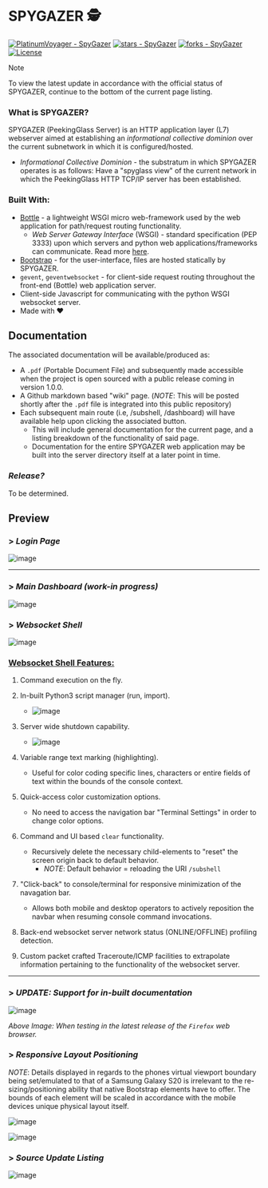 # SPYGAZER 🕵️

[![PlatinumVoyager - SpyGazer](https://img.shields.io/static/v1?label=PlatinumVoyager&message=SpyGazer&color=blue&logo=github)](https://github.com/PlatinumVoyager/SpyGazer "Go to GitHub repo")
[![stars - SpyGazer](https://img.shields.io/github/stars/PlatinumVoyager/SpyGazer?style=social)](https://github.com/PlatinumVoyager/SpyGazer)
[![forks - SpyGazer](https://img.shields.io/github/forks/PlatinumVoyager/SpyGazer?style=social)](https://github.com/PlatinumVoyager/SpyGazer)
[![License](https://img.shields.io/badge/License-The_Unlicense-blue)](https://github.com/PlatinumVoyager/SpyGazer/blob/main/LICENSE)

> [!NOTE]
> To view the latest update in accordance with the official status of SPYGAZER, continue to the bottom of the current page listing.

### What is SPYGAZER?

SPYGAZER (PeekingGlass Server) is an HTTP application layer (L7) webserver aimed at establishing an *informational collective dominion* over the current subnetwork in which it is configured/hosted.
* *Informational Collective Dominion* - the substratum in which SPYGAZER operates is as follows: Have a "spyglass view" of the current network in which the PeekingGlass HTTP TCP/IP server has been established.

### Built With:
* [Bottle](https://bottlepy.org/docs/dev/) - a lightweight WSGI micro web-framework used by the web application for path/request routing functionality.
    * *Web Server Gateway Interface* (WSGI) - standard specification (PEP 3333) upon which servers and python web applications/frameworks can communicate. Read more [here](https://peps.python.org/pep-3333/).
* [Bootstrap](https://getbootstrap.com/docs/5.3/getting-started/introduction/) - for the user-interface, files are hosted statically by SPYGAZER.
* `gevent`, `geventwebsocket` - for client-side request routing throughout the front-end (Bottle) web application server.
* Client-side Javascript for communicating with the python WSGI websocket server.
* Made with ❤️

## Documentation
The associated documentation will be available/produced as:
   * A `.pdf` (Portable Document File) and subsequently made accessible when the project is open sourced with a public release coming in version 1.0.0.
   * A Github markdown based "wiki" page. (*NOTE*: This will be posted shortly after the `.pdf` file is integrated into this public repository)
   * Each subsequent main route (i.e, /subshell, /dashboard) will have available help upon clicking the associated button.
      * This will include general documentation for the current page, and a listing breakdown of the functionality of said page.
      * Documentation for the entire SPYGAZER web application may be built into the server directory itself at a later point in time.

### *Release?* 
To be determined.

## Preview

### > *Login Page*
![image](https://github.com/user-attachments/assets/2b353f92-04e2-4b08-9ffd-1c18919898e8)
<hr>

### > *Main Dashboard (work-in progress)*
![image](https://github.com/user-attachments/assets/9660e330-867a-483f-ac33-1e06bd79761f)

### > *Websocket Shell*
![image](https://github.com/user-attachments/assets/3011dc6e-1d3b-4737-a063-6586e38259ee)

<h3><u>Websocket Shell Features:</u></h3>

1. Command execution on the fly.
1. In-built Python3 script manager (run, import).
   * ![image](https://github.com/user-attachments/assets/d0f3ae32-01b7-46ef-8b6a-d60262cf6ee5)
    
1. Server wide shutdown capability.
   * ![image](https://github.com/user-attachments/assets/787512cf-6b2f-4e9e-bb83-a08186c85d09)
1. Variable range text marking (highlighting).
   * Useful for color coding specific lines, characters or entire fields of text within the bounds of the console context.
1. Quick-access color customization options.
   * No need to access the navigation bar "Terminal Settings" in order to change color options. 
1. Command and UI based `clear` functionality.
   * Recursively delete the necessary child-elements to "reset" the screen origin back to default behavior.
      * *NOTE*: Default behavior = reloading the URI `/subshell`  
1. "Click-back" to console/terminal for responsive minimization of the navagation bar.
   * Allows both mobile and desktop operators to actively reposition the navbar when resuming console command invocations.
1. Back-end websocket server network status (ONLINE/OFFLINE) profiling detection.
1. Custom packet crafted Traceroute/ICMP facilities to extrapolate information pertaining to the functionality of the websocket server.

<hr>

### > *UPDATE: Support for in-built documentation*

![image](https://github.com/user-attachments/assets/a2b1d3a9-d683-4fd9-b61f-fa7e165064cc)

*Above Image: When testing in the latest release of the `Firefox` web browser.*

### > *Responsive Layout Positioning*
*NOTE*: Details displayed in regards to the phones virtual viewport boundary being set/emulated to that of a Samsung Galaxy S20 is irrelevant to the re-sizing/positioning ability that native Bootstrap elements have to offer. The bounds of each element will be scaled in accordance with the mobile devices unique physical layout itself.

![image](https://github.com/user-attachments/assets/f116f4a4-c53c-4538-8ebb-e7c645efd232)

![image](https://github.com/user-attachments/assets/37a13260-8a9d-41cc-9d8c-8a8a78baadfe)

### > *Source Update Listing*
![image](https://github.com/user-attachments/assets/46f7c946-8173-46fa-947f-05250bd06da8)

